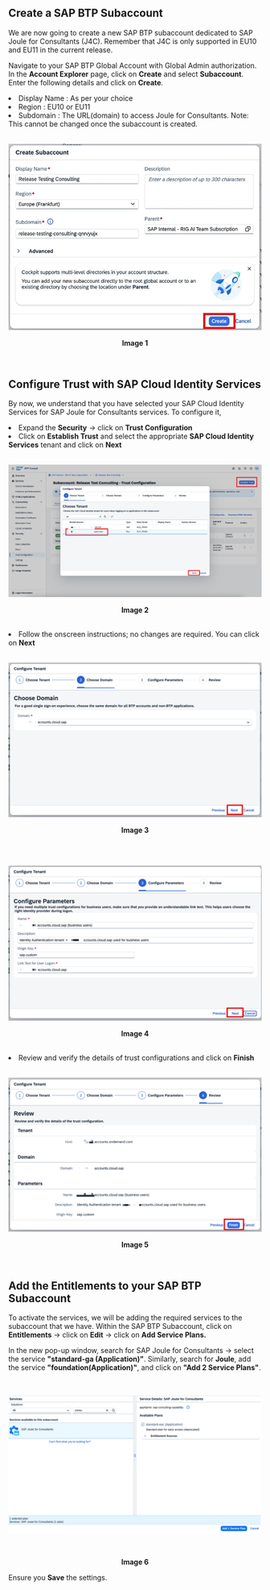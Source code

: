 ## Create a SAP BTP Subaccount

We are now going to create a new SAP BTP subaccount dedicated to SAP Joule for Consultants (J4C). Remember that J4C is only supported in EU10 and EU11 in the current release.

Navigate to your SAP BTP Global Account with Global Admin authorization. In the **Account Explorer** page, click on **Create** and select **Subaccount**. Enter the following details and click on **Create**.

<li>Display Name : As per your choice</li> 
<li>Region      : EU10 or EU11</li> 
<li>Subdomain   : The URL(domain) to access Joule for Consultants. Note: This cannot be changed once the subaccount is created.</li>  

<br>
<p align="center"> 
<img src="images/3.2.0.png"> 
</p>
<p align="center"> <b>Image 1</b> </p>
<br>

## Configure Trust with SAP Cloud Identity Services 

By now, we understand that you have selected your SAP Cloud Identity Services for SAP Joule for Consultants services. To configure it, 

<li>Expand the <b>Security</b> → click on <b>Trust Configuration</b></li> 
<li>Click on <b>Establish Trust</b> and select the appropriate <b>SAP Cloud Identity Services</b> tenant and click on <b>Next</b></li> 
<br>
<p align="center"> 
<img src="images/3.2.1.png"> 
</p>
<p align="center"> <b>Image 2</b> </p>
<br>
<li>Follow the onscreen instructions; no changes are required. You can click on <b>Next</b>  </li> 
<br>
<p align="center"> 
<img src="images/3.2.2.png"> 
</p>
<p align="center"> <b>Image 3</b> </p>
<br>
<br>
<p align="center"> 
<img src="images/3.2.3.png"> 
</p>
<p align="center"> <b>Image 4</b> </p>
<br>
<li>Review and verify the details of trust configurations and click on <b>Finish</b> </li> 
<br>
<p align="center"> 
<img src="images/3.2.4.png"> 
</p>
<p align="center"> <b>Image 5</b> </p>
<br>

## Add the Entitlements to your SAP BTP Subaccount

To activate the services, we will be adding the required services to the subaccount that we have. Within the SAP BTP Subaccount, click on **Entitlements** -> click on **Edit** -> click on **Add Service Plans.**

In the new pop-up window, search for SAP Joule for Consultants -> select the service **"standard-ga (Application)"**. Similarly, search for **Joule**, add the service **"foundation(Application)"**, and click on **"Add 2 Service Plans"**.

<br>
<p align="center"> 
<img src="images/3.2.5 .png"> 
</p>
<br>
<p align="center"> <b>Image 6</b> </p>

Ensure you **Save** the settings. 

